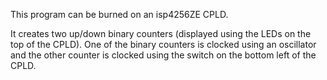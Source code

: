 This program can be burned on an isp4256ZE CPLD.

It creates two up/down binary counters (displayed using the LEDs on the top of the CPLD). One of the binary counters is clocked using an oscillator and the other counter is clocked using the switch on the bottom left of the CPLD.
